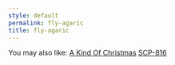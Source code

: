 ```yaml
---
style: default
permalink: fly-agaric
title: fly-agaric
---
```

You may also like:
[A Kind Of Christmas](http://scp-wiki.net/a-kind-of-christmas)
[SCP-816](http://scp-wiki.net/scp-816)